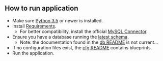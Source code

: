 ## How to run application


- Make sure [Python 3.5](https://www.python.org/) or newer is installed.
- Install [Requirements](requirements.txt).
    - For better compatibility, install the official [MySQL Connector](https://dev.mysql.com/downloads/connector/python/).
- Ensure you have a database running the [latest schema](../db/c_db_norm.sql).
    - Note: the documentation found in the [db README](../db/README.md) is not current...
- If no configuration files exist, the [cfg README](cfg/README.md) contains blueprints.
- Run the application.
